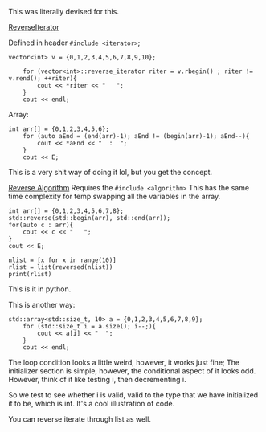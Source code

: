 This was literally devised for this. 

[ReverseIterator](https://en.cppreference.com/w/cpp/iterator/reverse_iterator)

Defined in header `#include <iterator>`;
 ```
vector<int> v = {0,1,2,3,4,5,6,7,8,9,10};
 
    for (vector<int>::reverse_iterator riter = v.rbegin() ; riter != v.rend(); ++riter){
        cout << *riter << "   ";
    }
    cout << endl;
```


Array: 
```
int arr[] = {0,1,2,3,4,5,6};
    for (auto aEnd = (end(arr)-1); aEnd != (begin(arr)-1); aEnd--){
        cout << *aEnd << "  :  ";
    }
    cout << E;
```
This is a very shit way of doing it lol, but you get the concept.

[Reverse Algorithm](https://en.cppreference.com/w/cpp/algorithm/reverse)
Requires the `#include <algorithm>`
This has the same time complexity for temp swapping all the variables in the array. 
```
int arr[] = {0,1,2,3,4,5,6,7,8};
std::reverse(std::begin(arr), std::end(arr));
for(auto c : arr){
    cout << c << "   ";
}
cout << E;
```


```
nlist = [x for x in range(10)]
rlist = list(reversed(nlist))
print(rlist)
```
This is it in python.


This is another way: 
```
std::array<std::size_t, 10> a = {0,1,2,3,4,5,6,7,8,9};
    for (std::size_t i = a.size(); i--;){
        cout << a[i] << "  ";
    }
    cout << endl;
```
The loop condition looks a little weird, however, it works just fine; 
The initializer section is simple, however, the conditional aspect of it looks odd. However, think of it like testing i, then decrementing i. 

So we test to see whether i is valid, valid to the type that we have initialized it to be, which is int. It's a cool illustration of code. 

You can reverse iterate through list as well. 

